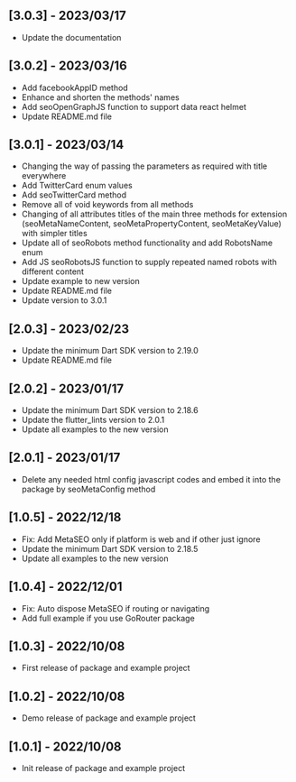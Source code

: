 ## [3.0.3] - 2023/03/17

* Update the documentation

## [3.0.2] - 2023/03/16

* Add facebookAppID method
* Enhance and shorten the methods' names
* Add seoOpenGraphJS function to support data react helmet
* Update README.md file

## [3.0.1] - 2023/03/14

* Changing the way of passing the parameters as required with title everywhere
* Add TwitterCard enum values
* Add seoTwitterCard method
* Remove all of void keywords from all methods
* Changing of all attributes titles of the main three methods for extension (seoMetaNameContent, seoMetaPropertyContent, seoMetaKeyValue) with simpler titles
* Update all of seoRobots method functionality and add RobotsName enum
* Add JS seoRobotsJS function to supply repeated named robots with different content
* Update example to new version
* Update README.md file
* Update version to 3.0.1

## [2.0.3] - 2023/02/23

* Update the minimum Dart SDK version to 2.19.0
* Update README.md file

## [2.0.2] - 2023/01/17

* Update the minimum Dart SDK version to 2.18.6
* Update the flutter_lints version to 2.0.1
* Update all examples to the new version

## [2.0.1] - 2023/01/17

* Delete any needed html config javascript codes and embed it into the package by seoMetaConfig method

## [1.0.5] - 2022/12/18

* Fix: Add MetaSEO only if platform is web and if other just ignore
* Update the minimum Dart SDK version to 2.18.5
* Update all examples to the new version

## [1.0.4] - 2022/12/01

* Fix: Auto dispose MetaSEO if routing or navigating
* Add full example if you use GoRouter package

## [1.0.3] - 2022/10/08

* First release of package and example project

## [1.0.2] - 2022/10/08

* Demo release of package and example project

## [1.0.1] - 2022/10/08

* Init release of package and example project
